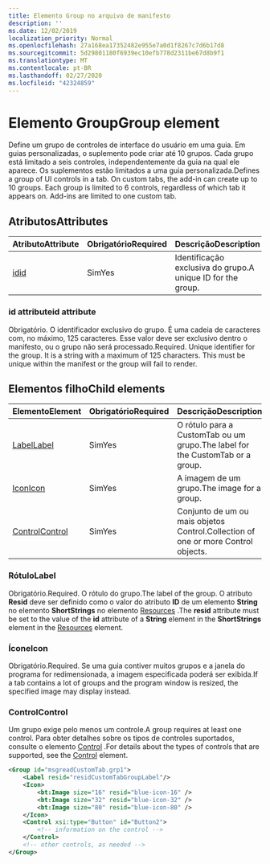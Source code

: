 ```yaml
---
title: Elemento Group no arquivo de manifesto
description: ''
ms.date: 12/02/2019
localization_priority: Normal
ms.openlocfilehash: 27a168ea17352482e955e7a0d1f8267c7d6b17d8
ms.sourcegitcommit: 5d29801180f6939ec10efb778d2311be67d8b9f1
ms.translationtype: MT
ms.contentlocale: pt-BR
ms.lasthandoff: 02/27/2020
ms.locfileid: "42324859"
---
```

# <a name="group-element"></a><span data-ttu-id="1b35e-102">Elemento Group</span><span class="sxs-lookup"><span data-stu-id="1b35e-102">Group element</span></span>

<span data-ttu-id="1b35e-p101">Define um grupo de controles de interface do usuário em uma guia.  Em guias personalizadas, o suplemento pode criar até 10 grupos. Cada grupo está limitado a seis controles, independentemente da guia na qual ele aparece. Os suplementos estão limitados a uma guia personalizada.</span><span class="sxs-lookup"><span data-stu-id="1b35e-p101">Defines a group of UI controls in a tab.  On custom tabs, the add-in can create up to 10 groups. Each group is limited to 6 controls, regardless of which tab it appears on. Add-ins are limited to one custom tab.</span></span>

## <a name="attributes"></a><span data-ttu-id="1b35e-106">Atributos</span><span class="sxs-lookup"><span data-stu-id="1b35e-106">Attributes</span></span>

|  <span data-ttu-id="1b35e-107">Atributo</span><span class="sxs-lookup"><span data-stu-id="1b35e-107">Attribute</span></span>  |  <span data-ttu-id="1b35e-108">Obrigatório</span><span class="sxs-lookup"><span data-stu-id="1b35e-108">Required</span></span>  |  <span data-ttu-id="1b35e-109">Descrição</span><span class="sxs-lookup"><span data-stu-id="1b35e-109">Description</span></span>  |
|:-----|:-----|:-----|
|  [<span data-ttu-id="1b35e-110">id</span><span class="sxs-lookup"><span data-stu-id="1b35e-110">id</span></span>](#id-attribute)  |  <span data-ttu-id="1b35e-111">Sim</span><span class="sxs-lookup"><span data-stu-id="1b35e-111">Yes</span></span>  | <span data-ttu-id="1b35e-112">Identificação exclusiva do grupo.</span><span class="sxs-lookup"><span data-stu-id="1b35e-112">A unique ID for the group.</span></span>|

### <a name="id-attribute"></a><span data-ttu-id="1b35e-113">id attribute</span><span class="sxs-lookup"><span data-stu-id="1b35e-113">id attribute</span></span>

<span data-ttu-id="1b35e-p102">Obrigatório. O identificador exclusivo do grupo. É uma cadeia de caracteres com, no máximo, 125 caracteres. Esse valor deve ser exclusivo dentro o manifesto, ou o grupo não será processado.</span><span class="sxs-lookup"><span data-stu-id="1b35e-p102">Required. Unique identifier for the group. It is a string with a maximum of 125 characters. This must be unique within the manifest or the group will fail to render.</span></span>

## <a name="child-elements"></a><span data-ttu-id="1b35e-118">Elementos filho</span><span class="sxs-lookup"><span data-stu-id="1b35e-118">Child elements</span></span>
|  <span data-ttu-id="1b35e-119">Elemento</span><span class="sxs-lookup"><span data-stu-id="1b35e-119">Element</span></span> |  <span data-ttu-id="1b35e-120">Obrigatório</span><span class="sxs-lookup"><span data-stu-id="1b35e-120">Required</span></span>  |  <span data-ttu-id="1b35e-121">Descrição</span><span class="sxs-lookup"><span data-stu-id="1b35e-121">Description</span></span>  |
|:-----|:-----|:-----|
|  [<span data-ttu-id="1b35e-122">Label</span><span class="sxs-lookup"><span data-stu-id="1b35e-122">Label</span></span>](#label)      | <span data-ttu-id="1b35e-123">Sim</span><span class="sxs-lookup"><span data-stu-id="1b35e-123">Yes</span></span> |  <span data-ttu-id="1b35e-124">O rótulo para a CustomTab ou um grupo.</span><span class="sxs-lookup"><span data-stu-id="1b35e-124">The label for the CustomTab or a group.</span></span>  |
|  [<span data-ttu-id="1b35e-125">Icon</span><span class="sxs-lookup"><span data-stu-id="1b35e-125">Icon</span></span>](icon.md)      | <span data-ttu-id="1b35e-126">Sim</span><span class="sxs-lookup"><span data-stu-id="1b35e-126">Yes</span></span> |  <span data-ttu-id="1b35e-127">A imagem de um grupo.</span><span class="sxs-lookup"><span data-stu-id="1b35e-127">The image for a group.</span></span>  |
|  [<span data-ttu-id="1b35e-128">Control</span><span class="sxs-lookup"><span data-stu-id="1b35e-128">Control</span></span>](#control)    | <span data-ttu-id="1b35e-129">Sim</span><span class="sxs-lookup"><span data-stu-id="1b35e-129">Yes</span></span> |  <span data-ttu-id="1b35e-130">Conjunto de um ou mais objetos Control.</span><span class="sxs-lookup"><span data-stu-id="1b35e-130">Collection of one or more Control objects.</span></span>  |

### <a name="label"></a><span data-ttu-id="1b35e-131">Rótulo</span><span class="sxs-lookup"><span data-stu-id="1b35e-131">Label</span></span> 

<span data-ttu-id="1b35e-132">Obrigatório.</span><span class="sxs-lookup"><span data-stu-id="1b35e-132">Required.</span></span> <span data-ttu-id="1b35e-133">O rótulo do grupo.</span><span class="sxs-lookup"><span data-stu-id="1b35e-133">The label of the group.</span></span> <span data-ttu-id="1b35e-134">O atributo **Resid** deve ser definido como o valor do atributo **ID** de um elemento **String** no elemento **ShortStrings** no elemento [Resources](resources.md) .</span><span class="sxs-lookup"><span data-stu-id="1b35e-134">The **resid** attribute must be set to the value of the **id** attribute of a **String** element in the **ShortStrings** element in the [Resources](resources.md) element.</span></span>

### <a name="icon"></a><span data-ttu-id="1b35e-135">Ícone</span><span class="sxs-lookup"><span data-stu-id="1b35e-135">Icon</span></span>

<span data-ttu-id="1b35e-136">Obrigatório.</span><span class="sxs-lookup"><span data-stu-id="1b35e-136">Required.</span></span> <span data-ttu-id="1b35e-137">Se uma guia contiver muitos grupos e a janela do programa for redimensionada, a imagem especificada poderá ser exibida.</span><span class="sxs-lookup"><span data-stu-id="1b35e-137">If a tab contains a lot of groups and the program window is resized, the specified image may display instead.</span></span>

### <a name="control"></a><span data-ttu-id="1b35e-138">Control</span><span class="sxs-lookup"><span data-stu-id="1b35e-138">Control</span></span>
<span data-ttu-id="1b35e-139">Um grupo exige pelo menos um controle.</span><span class="sxs-lookup"><span data-stu-id="1b35e-139">A group requires at least one control.</span></span> <span data-ttu-id="1b35e-140">Para obter detalhes sobre os tipos de controles suportados, consulte o elemento [Control](control.md) .</span><span class="sxs-lookup"><span data-stu-id="1b35e-140">For details about the types of controls that are supported, see the [Control](control.md) element.</span></span>

```xml
<Group id="msgreadCustomTab.grp1">
    <Label resid="residCustomTabGroupLabel"/>
    <Icon>
        <bt:Image size="16" resid="blue-icon-16" />
        <bt:Image size="32" resid="blue-icon-32" />
        <bt:Image size="80" resid="blue-icon-80" />
    </Icon>
    <Control xsi:type="Button" id="Button2">
        <!-- information on the control -->
    </Control>
    <!-- other controls, as needed -->
</Group>
```

